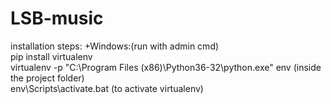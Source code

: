 # LSB-music
installation steps:
+Windows:(run with admin cmd)  
    pip install virtualenv  
    virtualenv -p "C:\Program Files (x86)\Python36-32\python.exe" env (inside the project folder)  
    env\Scripts\activate.bat (to activate virtualenv)  
    
